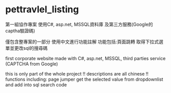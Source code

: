# pettravlel_listing
第一組協作專案 使用C#, asp.net, MSSQL資料庫 及第三方服務(Google的captha驗證碼)

僅包含整專案的一部分 使用中文進行功能註解
功能包括:頁面跳轉 取得下拉式選單並更改sql的搜尋碼

first corporate website
made with C#, asp.net, MSSQL, third parties service (CAPTCHA from Google)

this is only part of the whole project
!! descriptions are all chinese !!
functions including:
page jumper
get the selected value from dropdownlist and add into sql search code
